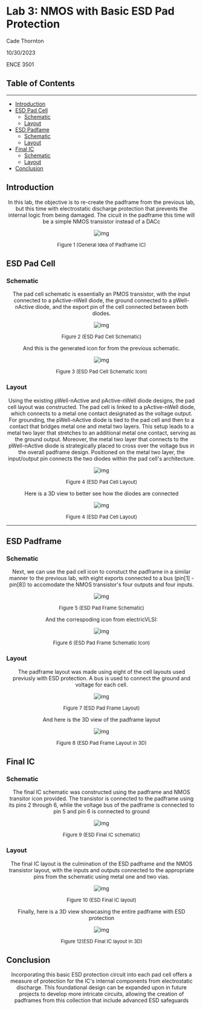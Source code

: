 # Lab 3: NMOS with Basic ESD Pad Protection

Cade Thornton

10/30/2023

ENCE 3501

## Table of Contents

-------

+ [Introduction](#Introduction )
+ [ESD Pad Cell](#Link)
    * [Schematic](#Schematic)
    * [Layout](#Layout)
+ [ESD Padfame](#Link)
    * [Schematic](#Schematic)
    * [Layout](#Layout)
+ [Final IC](#Link)
    * [Schematic](#Schematic)
    * [Layout](#Layout)
+ [Conclusion](#Conclusion)

## Introduction 

<p align="center"> 
In this lab, the objective is to re-create the padframe from the previous lab, but this time with electrostatic discharge protection that prevents the internal logic from being damaged. The cicuit in the padframe this time will be a simple NMOS transistor instead of a DACc
</p>

<p align="center">
  <img src="ICESD/documentation/finalICESD/schematics/generalidea.png" alt="img">
</p>

<div align="center">
  <p style="font-size: small;">
    Figure 1 (General Idea of Padframe IC)
  </p>
</div>

## ESD Pad Cell

### Schematic

<p align="center"> 
The pad cell schematic is essentially an PMOS transistor, with the input connected to a pActive-nWell diode, the ground connected to a pWell-nActive diode, and the export pin of the cell connected between both diodes.
</p>

<p align="center">
  <img src="ICESD/documentation/padESD
/schematics/padESDsch.png" alt="img">
</p>

<div align="center">
  <p style="font-size: small;">
    Figure 2 (ESD Pad Cell Schematic)
  </p>
</div>

<p align="center"> 
And this is the generated icon for from the previous schematic.
</p>

<p align="center">
  <img src="ICESD/documentation/padESD
/schematics/padESDicon.png" alt="img">
</p>

<div align="center">
  <p style="font-size: small;">
    Figure 3 (ESD Pad Cell Schematic Icon)
  </p>
</div>

### Layout 

<p align="center"> 
Using the existing pWell-nActive and pActive-nWell diode designs, the pad cell layout was constructed. The pad cell is linked to a pActive-nWell diode, which connects to a metal one contact designated as the voltage output. For grounding, the pWell-nActive diode is tied to the pad cell and then to a contact that bridges metal one and metal two layers. This setup leads to a metal two layer that stretches to an additional metal one contact, serving as the ground output. Moreover, the metal two layer that connects to the pWell-nActive diode is strategically placed to cross over the voltage bus in the overall padframe design. Positioned on the metal two layer, the input/output pin connects the two diodes within the pad cell's architecture.
</p>

<p align="center">
  <img src="ICESD/documentation/padESD
/layouts/padCell_layout.png" alt="img">
</p>

<div align="center">
  <p style="font-size: small;">
    Figure 4 (ESD Pad Cell Layout)
  </p>
</div>

<p align="center"> 
Here is a 3D view to better see how the diodes are connected
</p>

<p align="center">
  <img src="ICESD/documentation/padESD
/3Dview/padCell3D.png" alt="img">
</p>

<div align="center">
  <p style="font-size: small;">
    Figure 4 (ESD Pad Cell Layout)
  </p>
</div>

------

## ESD Padframe

### Schematic 

<p align="center"> 
Next, we can use the pad cell icon to constuct the padframe in a similar manner to the previous lab, with eight exports connected to a bus (pin[1] - pin[8]) to accomodate the NMOS transistor's four outputs and four inputs.
</p>

<p align="center">
  <img src="ICESD/documentation/padframeESD
/schematics/ESDpadframe.png" alt="img">
</p>

<div align="center">
  <p style="font-size: small;">
    Figure 5 (ESD Pad Frame Schematic)
  </p>
</div>

<p align="center"> 
And the correspoding icon from electricVLSI:
</p>

<p align="center">
  <img src="ICESD/documentation/padframeESD
/schematics/ESDpadframeIcon.png" alt="img">
</p>

<div align="center">
  <p style="font-size: small;">
    Figure 6 (ESD Pad Frame Schematic Icon)
  </p>
</div>

### Layout 

<p align="center">
The padframe layout was made using eight of the cell layouts used previusly with ESD protection. A bus is used to connect the ground and voltage for each cell. 
</p>

<p align="center">
  <img src="ICESD/documentation/padframeESD
/layouts/padFrameESDlayout.png" alt="img">
</p>

<div align="center">
  <p style="font-size: small;">
    Figure 7 (ESD Pad Frame Layout)
  </p>
</div>

<p align="center">
And here is the 3D view of the padframe layout
</p>

<p align="center">
  <img src="ICESD/documentation/padframeESD
/3Dview/ESDpadframe3D.png" alt="img">
</p>

<div align="center">
  <p style="font-size: small;">
    Figure 8 (ESD Pad Frame Layout in 3D)
  </p>
</div>

## Final IC

### Schematic 

<p align="center">
The final IC schematic was constructed using the padframe and NMOS transitor icon provided. The transistor is connected to the padframe using its pins 2 through 6, whlie the voltage bus of the padframe is connected to pin 5 and pin 6 is connected to ground
</p>

<p align="center">
  <img src="ICESD/documentation/finalICESD/schematics/finalICsch.png" alt="img">
</p>

<div align="center">
  <p style="font-size: small;">
    Figure 9 (ESD Final IC schematic)
  </p>
</div>

### Layout 

<p align="center">
The final IC layout is the culmination of the ESD padframe and the NMOS transistor layout, with the inputs and outputs connected to the appropriate pins from the schematic using metal one and two vias.

</p>

<p align="center">
  <img src="ICESD/documentation/finalICESD/layouts/finalIClayout.png" alt="img">
</p>

<div align="center">
  <p style="font-size: small;">
    Figure 10 (ESD Final IC layout)
  </p>
</div>

<p align="center">
Finally, here is a 3D view showcasing the entire padframe with ESD protection
</p>

<p align="center">
  <img src="ICESD/documentation/finalICESD/3Dview/3d.png" alt="img">
</p>

<div align="center">
  <p style="font-size: small;">
    Figure 12(ESD Final IC layout in 3D)
  </p>
</div>


## Conclusion


<p align="center">
Incorporating this basic ESD protection circuit into each pad cell offers a measure of protection for the IC's internal components from electrostatic discharge. This foundational design can be expanded upon in future projects to develop more intricate circuits, allowing the creation of padframes from this collection that include advanced ESD safeguards
</p>



